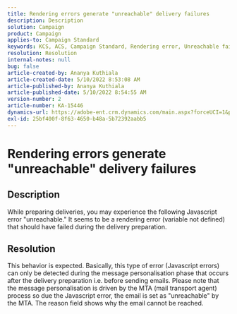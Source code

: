 ```yaml
---
title: Rendering errors generate "unreachable" delivery failures
description: Description
solution: Campaign
product: Campaign
applies-to: Campaign Standard
keywords: KCS, ACS, Campaign Standard, Rendering error, Unreachable failure
resolution: Resolution
internal-notes: null
bug: false
article-created-by: Ananya Kuthiala
article-created-date: 5/10/2022 8:53:08 AM
article-published-by: Ananya Kuthiala
article-published-date: 5/10/2022 8:54:55 AM
version-number: 2
article-number: KA-15446
dynamics-url: https://adobe-ent.crm.dynamics.com/main.aspx?forceUCI=1&pagetype=entityrecord&etn=knowledgearticle&id=ef98049b-3ed0-ec11-a7b5-0022480a8e40
exl-id: 25bf400f-8f63-4650-b48a-5b72392aabb5
---
```

# Rendering errors generate "unreachable" delivery failures

## Description


While preparing deliveries, you may experience the following Javascript error "unreachable." It seems to be a rendering error (variable not defined) that should have failed during the delivery preparation.


## Resolution


This behavior is expected. Basically, this type of error (Javascript errors) can only be detected during the message personalisation phase that occurs after the delivery preparation i.e. before sending emails. Please note that the message personalisation is driven by the MTA (mail transport agent) process so due the Javascript error, the email is set as "unreachable" by the MTA. The reason field shows why the email cannot be reached.
